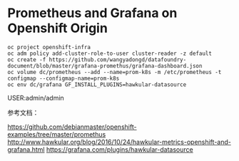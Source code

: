 # Prometheus and Grafana on Openshift Origin

```
oc project openshift-infra
oc adm policy add-cluster-role-to-user cluster-reader -z default
oc create -f https://github.com/wangyadongd/datafoundry-document/blob/master/grafana-promethus/grafana-dashboard.json
oc volume dc/prometheus --add --name=prom-k8s -m /etc/prometheus -t configmap --configmap-name=prom-k8s 
oc env dc/grafana GF_INSTALL_PLUGINS=hawkular-datasource
```
USER:admin/admin


参考文档：

https://github.com/debianmaster/openshift-examples/tree/master/promethus
http://www.hawkular.org/blog/2016/10/24/hawkular-metrics-openshift-and-grafana.html
https://grafana.com/plugins/hawkular-datasource
